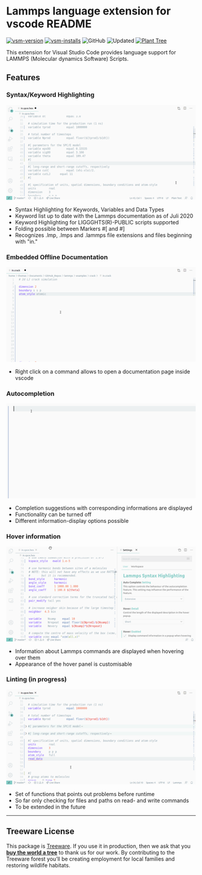 # Lammps language extension for vscode README


[![vsm-version](https://img.shields.io/visual-studio-marketplace/v/thfriedrich.lammps?style=flat-square&label=VS%20Marketplace&logo=visual-studio-code)](https://marketplace.visualstudio.com/items?itemName=thfriedrich.lammps)
[![vsm-installs](https://img.shields.io/visual-studio-marketplace/i/thfriedrich.lammps?style=flat-square&label=installs&logo=visual-studio-code)](https://marketplace.visualstudio.com/items?itemName=thfriedrich.lammps)
![GitHub](https://img.shields.io/github/license/thfriedrich/lammps_vscode?color=brightgreen)
![Updated](https://img.shields.io/github/release-date/thfriedrich/lammps_vscode?label=last%20update%20)
[![Plant Tree](https://img.shields.io/badge/dynamic/json?color=brightgreen&label=Plant%20Tree&query=%24.total&url=https%3A%2F%2Fpublic.offset.earth%2Fusers%2Ftreeware%2Ftrees)](https://plant.treeware.earth/thfriedrich/lammps_vscode)

This extension for Visual Studio Code provides language support for LAMMPS (Molecular dynamics Software) Scripts.

## Features

### Syntax/Keyword Highlighting 
![Syntax Highlighting](imgs/lammps-lng-anim.gif)

- Syntax Highlighting for Keywords, Variables and Data Types
- Keyword list up to date with the Lammps documentation as of Juli 2020
- Keyword Highlighting for LIGGGHTS(R)-PUBLIC scripts supported
- Folding possible between Markers #[ and #]
- Recognizes .lmp, .lmps and .lammps file extensions and files beginning with "in."

### Embedded Offline Documentation 

![Embedded Offline Documentation](imgs/doc_panel.gif)

- Right click on a command allows to open a documentation page inside vscode

### Autocompletion

![Autocompletion](imgs/autocomplete.gif)

- Completion suggestions with corresponding informations are displayed
- Functionality can be turned off
- Different information-display options possible 

### Hover information

![Hover](imgs/hover.gif)

- Information about Lammps commands are displayed when hovering over them
- Appearance of the hover panel is customisable

### Linting (in progress)

![Lint](imgs/lint.gif)

- Set of functions that points out problems before runtime
- So far only checking for files and paths on read- and write commands
- To be extended in the future



--- 


## Treeware License            
This package is [Treeware](https://treeware.earth). If you use it in production, then we ask that you [**buy the world a tree**](https://plant.treeware.earth/thfriedrich/lammps_vscode) to thank us for our work. By contributing to the Treeware forest you’ll be creating employment for local families and restoring wildlife habitats.

